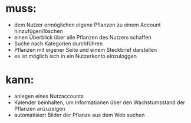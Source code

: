 
# muss:

- dem Nutzer ermöglichen eigene Pflanzen zu einem Account hinzufügen/löschen
- einen Überblick über alle Pflanzen des Nutzers schaffen
- Suche nach Kategorien durchführen
- Pflanzen mit eigener Seite und einem Steckbrief darstellen
- es ist möglich sich in ein Nutzerkonto einzuloggen

# kann:

- anlegen eines Nutzaccounts
- Kalender beinhalten, um Informationen über den Wachstumsstand der Pflanzen anzuzeigen
- automatisiert Bilder der Pflanze aus dem Web suchen
